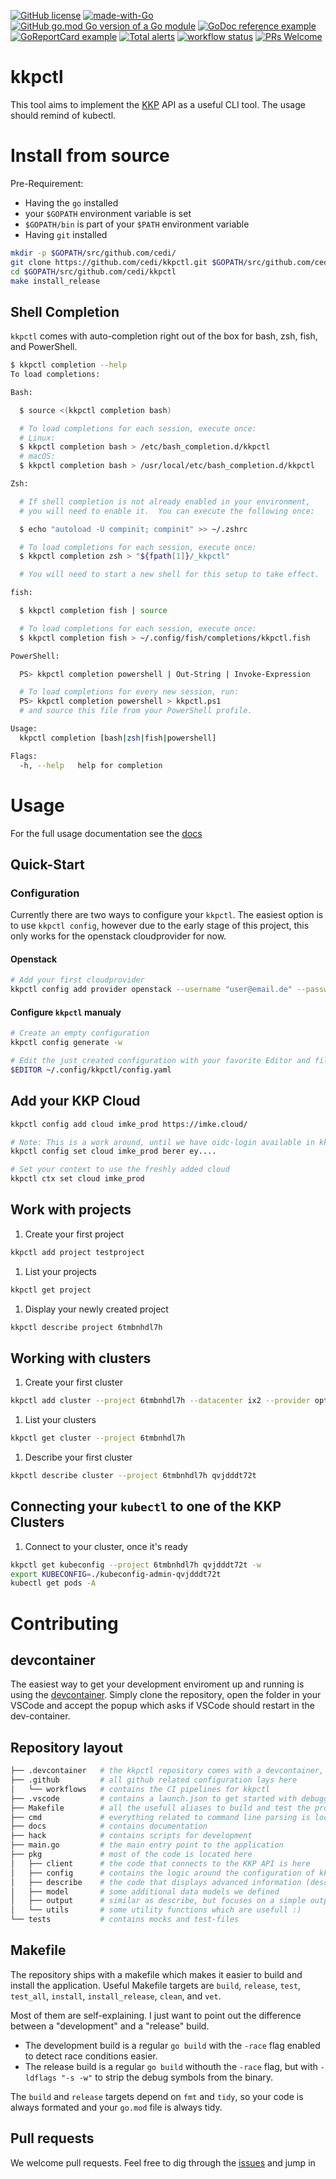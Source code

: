 [![GitHub license](https://img.shields.io/github/license/cedi/kkpctl.svg)](https://github.com/cedi/kkpctl/blob/main/LICENSE)
[![made-with-Go](https://img.shields.io/badge/Made%20with-Go-1f425f.svg)](http://golang.org)
[![GitHub go.mod Go version of a Go module](https://img.shields.io/github/go-mod/go-version/cedi/kkpctl.svg)](https://github.com/cedi/kkpctl)
[![GoDoc reference example](https://img.shields.io/badge/godoc-reference-blue.svg)](https://pkg.go.dev/github.com/cedi/kkpctl)
[![GoReportCard example](https://goreportcard.com/badge/github.com/cedi/kkpctl)](https://goreportcard.com/report/github.com/cedi/kkpctl)
[![Total alerts](https://img.shields.io/lgtm/alerts/g/cedi/kkpctl.svg?logo=lgtm&logoWidth=18)](https://lgtm.com/projects/g/cedi/kkpctl/alerts/)
[![workflow status](https://github.com/cedi/kkpctl/actions/workflows/go.yml/badge.svg)](https://github.com/cedi/kkpctl/actions)
[![PRs Welcome](https://img.shields.io/badge/PRs-welcome-brightgreen.svg?style=flat-square)](http://makeapullrequest.com)

# kkpctl

This tool aims to implement the [KKP](https://github.com/kubermatic/kubermatic) API as a useful CLI tool.
The usage should remind of kubectl.

# Install from source

Pre-Requirement:

* Having the `go` installed
* your `$GOPATH` environment variable is set
* `$GOPATH/bin` is part of your `$PATH` environment variable
* Having `git` installed

```bash
mkdir -p $GOPATH/src/github.com/cedi/
git clone https://github.com/cedi/kkpctl.git $GOPATH/src/github.com/cedi/kkpctl
cd $GOPATH/src/github.com/cedi/kkpctl
make install_release
```

## Shell Completion

`kkpctl` comes with auto-completion right out of the box for bash, zsh, fish, and PowerShell.

```bash
$ kkpctl completion --help
To load completions:

Bash:

  $ source <(kkpctl completion bash)

  # To load completions for each session, execute once:
  # Linux:
  $ kkpctl completion bash > /etc/bash_completion.d/kkpctl
  # macOS:
  $ kkpctl completion bash > /usr/local/etc/bash_completion.d/kkpctl

Zsh:

  # If shell completion is not already enabled in your environment,
  # you will need to enable it.  You can execute the following once:

  $ echo "autoload -U compinit; compinit" >> ~/.zshrc

  # To load completions for each session, execute once:
  $ kkpctl completion zsh > "${fpath[1]}/_kkpctl"

  # You will need to start a new shell for this setup to take effect.

fish:

  $ kkpctl completion fish | source

  # To load completions for each session, execute once:
  $ kkpctl completion fish > ~/.config/fish/completions/kkpctl.fish

PowerShell:

  PS> kkpctl completion powershell | Out-String | Invoke-Expression

  # To load completions for every new session, run:
  PS> kkpctl completion powershell > kkpctl.ps1
  # and source this file from your PowerShell profile.

Usage:
  kkpctl completion [bash|zsh|fish|powershell]

Flags:
  -h, --help   help for completion
```

# Usage

For the full usage documentation see the [docs](docs/commandline-usage.md)

## Quick-Start

### Configuration

Currently there are two ways to configure your `kkpctl`.
The easiest option is to use `kkpctl config`, however due to the early stage of this project, this only works for the openstack cloudprovider for now.

#### Openstack

```bash
# Add your first cloudprovider
kkpctl config add provider openstack --username "user@email.de" --password "my-super-secure-password" --tenant "internal-openstack-tenant" optimist
```

#### Configure `kkpctl` manualy

```bash
# Create an empty configuration
kkpctl config generate -w

# Edit the just created configuration with your favorite Editor and fill in the details yourself
$EDITOR ~/.config/kkpctl/config.yaml
```

## Add your KKP Cloud

```bash
kkpctl config add cloud imke_prod https://imke.cloud/

# Note: This is a work around, until we have oidc-login available in kkpctl
kkpctl config set cloud imke_prod berer ey....

# Set your context to use the freshly added cloud
kkpctl ctx set cloud imke_prod
```

## Work with projects

1. Create your first project

```bash
kkpctl add project testproject
```

1. List your projects

```bash
kkpctl get project
```

1. Display your newly created project

```bash
kkpctl describe project 6tmbnhdl7h
```

## Working with clusters

1. Create your first cluster

```bash
kkpctl add cluster --project 6tmbnhdl7h --datacenter ix2 --provider optimist --version 1.18.13 --labels stage=dev kkpctltest
```

1. List your clusters

```bash
kkpctl get cluster --project 6tmbnhdl7h
```

1. Describe your first cluster

```bash
kkpctl describe cluster --project 6tmbnhdl7h qvjdddt72t
```

## Connecting your `kubectl` to one of the KKP Clusters

1. Connect to your cluster, once it's ready

```bash
kkpctl get kubeconfig --project 6tmbnhdl7h qvjdddt72t -w
export KUBECONFIG=./kubeconfig-admin-qvjdddt72t
kubectl get pods -A
```

# Contributing

## devcontainer

The easiest way to get your development enviroment up and running is using the [devcontainer](https://code.visualstudio.com/docs/remote/containers-tutorial).
Simply clone the repository, open the folder in your VSCode and accept the popup which asks if VSCode should restart in the dev-container.

## Repository layout

```bash
├── .devcontainer   # the kkpctl repository comes with a devcontainer, so you can easily get started using VSCode
├── .github         # all github related configuration lays here
│   └── workflows   # contains the CI pipelines for kkpctl
├── .vscode         # contains a launch.json to get started with debugging the code
├── Makefile        # all the usefull aliases to build and test the project
├── cmd             # everything related to command line parsing is located in here. This is where you probably wanna start looking at
├── docs            # contains documentation
├── hack            # contains scripts for development
├── main.go         # the main entry point to the application
├── pkg             # most of the code is located here
│   ├── client      # the code that connects to the KKP API is here
│   ├── config      # contains the logic around the configuration of kkpctl
│   ├── describe    # the code that displays advanced information (describe) of a KKP API object
│   ├── model       # some additional data models we defined
│   ├── output      # similar as describe, but focuses on a simple output of an object
│   └── utils       # some utility functions which are usefull :)
└── tests           # contains mocks and test-files

```

## Makefile

The repository ships with a makefile which makes it easier to build and install the application.
Useful Makefile targets are `build`, `release`, `test`, `test_all`, `install`, `install_release`, `clean`, and `vet`.

Most of them are self-explaining. I just want to point out the difference between a "development" and a "release" build.

* The development build is a regular `go build` with the `-race` flag enabled to detect race conditions easier.
* The release build is a regular `go build` withouth the `-race` flag, but with `-ldflags "-s -w"` to strip the debug symbols from the binary.

The `build` and `release` targets depend on `fmt` and `tidy`, so your code is always formated and your `go.mod` file is always tidy.

## Pull requests

We welcome pull requests. Feel free to dig through the [issues](https://github.com/cedi/kkpctl/issues) and jump in
